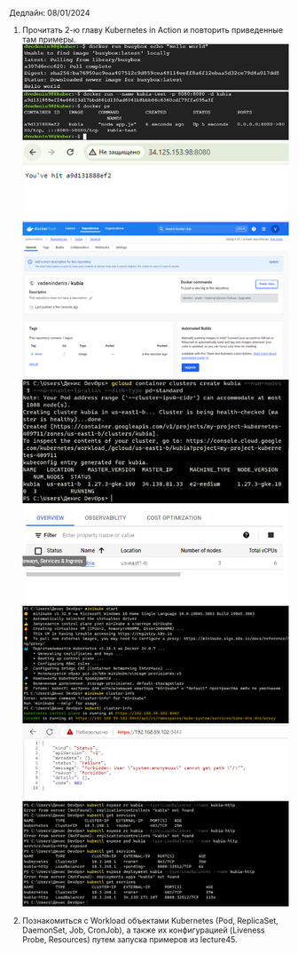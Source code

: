 Дедлайн: 08/01/2024

1. Прочитать 2-ю главу Kubernetes in Action и повторить приведенные там примеры.
   ![](/HW39/screen/busybox.PNG)
   ![](/HW39/screen/kubiatest1.PNG)
   ![](/HW39/screen/kubiatest.PNG)
   ![](/HW39/screen/dockerhub.PNG)
   ![](/HW39/screen/clusterterminal.PNG)
   ![](/HW39/screen/clusterGCP.PNG)
   ![](/HW39/screen/localcluster.PNG)
   ![](/HW39/screen/localcluster1.PNG)
   ![](/HW39/screen/service.PNG)

2. Познакомиться с Workload объектами Kubernetes (Pod, ReplicaSet, DaemonSet, Job, CronJob), а также их конфигурацией (Liveness Probe, Resources) путем запуска примеров из lecture45.
